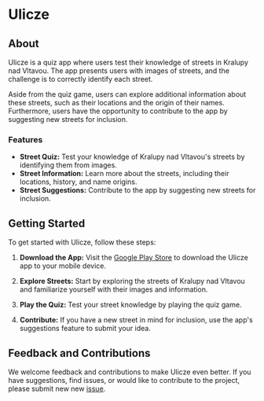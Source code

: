 # Ulicze

## About
Ulicze is a quiz app where users test their knowledge of streets in Kralupy nad Vltavou. The app presents users with images of streets, and the challenge is to correctly identify each street. 

Aside from the quiz game, users can explore additional information about these streets, such as their locations and the origin of their names. Furthermore, users have the opportunity to contribute to the app by suggesting new streets for inclusion.

### Features
- **Street Quiz:** Test your knowledge of Kralupy nad Vltavou's streets by identifying them from images.
- **Street Information:** Learn more about the streets, including their locations, history, and name origins.
- **Street Suggestions:** Contribute to the app by suggesting new streets for inclusion.

## Getting Started
To get started with Ulicze, follow these steps:

1. **Download the App:** Visit the [Google Play Store](#) to download the Ulicze app to your mobile device.

2. **Explore Streets:** Start by exploring the streets of Kralupy nad Vltavou and familiarize yourself with their images and information.

3. **Play the Quiz:** Test your street knowledge by playing the quiz game.

4. **Contribute:** If you have a new street in mind for inclusion, use the app's suggestions feature to submit your idea.

## Feedback and Contributions
We welcome feedback and contributions to make Ulicze even better. If you have suggestions, find issues, or would like to contribute to the project, please submit new new [issue](https://github.com/Esosek/kralupy_streets/issues).
